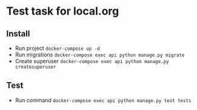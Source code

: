 # Test task for local.org

## Install
* Run project `docker-compose up -d`
* Run migrations `docker-compose exec api python manage.py migrate`
* Create superuser `docker-compose exec api python manage.py createsuperuser`

## Test
* Run command `docker-compose exec api python manage.py test tests`
